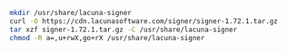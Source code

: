 ﻿```sh
mkdir /usr/share/lacuna-signer
curl -O https://cdn.lacunasoftware.com/signer/signer-1.72.1.tar.gz
tar xzf signer-1.72.1.tar.gz -C /usr/share/lacuna-signer
chmod -R a=,u+rwX,go+rX /usr/share/lacuna-signer
```
